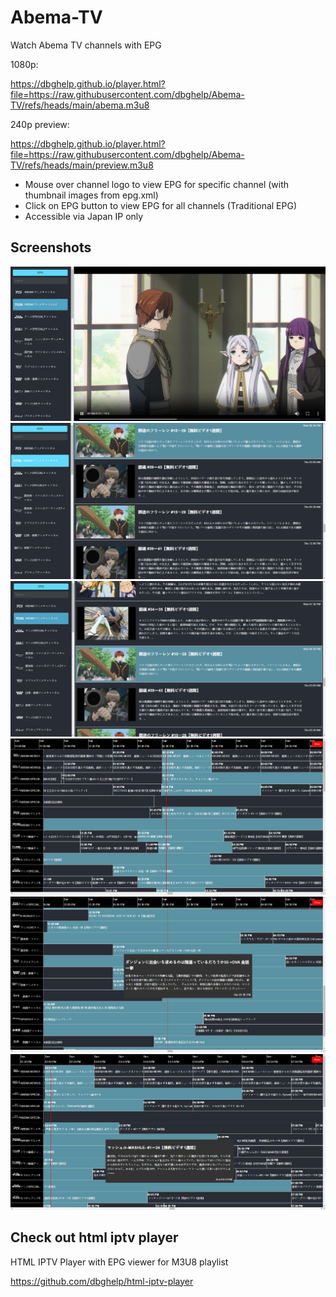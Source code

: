 # Abema-TV
Watch Abema TV channels with EPG

1080p:

https://dbghelp.github.io/player.html?file=https://raw.githubusercontent.com/dbghelp/Abema-TV/refs/heads/main/abema.m3u8

240p preview:

https://dbghelp.github.io/player.html?file=https://raw.githubusercontent.com/dbghelp/Abema-TV/refs/heads/main/preview.m3u8

- Mouse over channel logo to view EPG for specific channel (with thumbnail images from epg.xml)
- Click on EPG button to view EPG for all channels (Traditional EPG)
- Accessible via Japan IP only

## Screenshots
![Local Image](./img/7.png)
![Local Image](./img/8.png)
![Local Image](./img/9.png)
![Local Image](./img/4.png)
![Local Image](./img/5.png)
![Local Image](./img/6.png)

## Check out html iptv player

HTML IPTV Player with EPG viewer for M3U8 playlist

https://github.com/dbghelp/html-iptv-player
